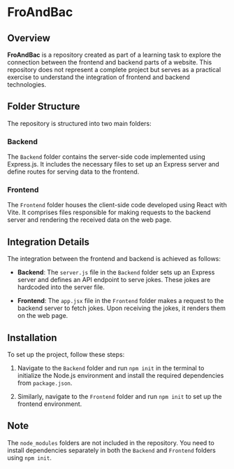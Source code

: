 # FroAndBac

## Overview

**FroAndBac** is a repository created as part of a learning task to explore the connection between the frontend and backend parts of a website. This repository does not represent a complete project but serves as a practical exercise to understand the integration of frontend and backend technologies.

## Folder Structure

The repository is structured into two main folders:

### Backend

The `Backend` folder contains the server-side code implemented using Express.js. It includes the necessary files to set up an Express server and define routes for serving data to the frontend.

### Frontend

The `Frontend` folder houses the client-side code developed using React with Vite. It comprises files responsible for making requests to the backend server and rendering the received data on the web page.

## Integration Details

The integration between the frontend and backend is achieved as follows:

- **Backend**: The `server.js` file in the `Backend` folder sets up an Express server and defines an API endpoint to serve jokes. These jokes are hardcoded into the server file.

- **Frontend**: The `app.jsx` file in the `Frontend` folder makes a request to the backend server to fetch jokes. Upon receiving the jokes, it renders them on the web page.

## Installation

To set up the project, follow these steps:

1. Navigate to the `Backend` folder and run `npm init` in the terminal to initialize the Node.js environment and install the required dependencies from `package.json`.

2. Similarly, navigate to the `Frontend` folder and run `npm init` to set up the frontend environment.

## Note

The `node_modules` folders are not included in the repository. You need to install dependencies separately in both the `Backend` and `Frontend` folders using `npm init`.

